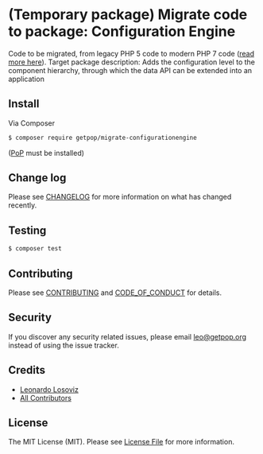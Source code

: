 # (Temporary package) Migrate code to package: Configuration Engine

<!--
[![Latest Version on Packagist][ico-version]][link-packagist]
[![Software License][ico-license]](LICENSE.md)
[![Build Status][ico-travis]][link-travis]
[![Coverage Status][ico-scrutinizer]][link-scrutinizer]
[![Quality Score][ico-code-quality]][link-code-quality]
[![Total Downloads][ico-downloads]][link-downloads]
-->

Code to be migrated, from legacy PHP 5 code to modern PHP 7 code ([read more here](https://github.com/leoloso/PoP#codebase-migration)). Target package description:  Adds the configuration level to the component hierarchy, through which the data API can be extended into an application


## Install

Via Composer

``` bash
$ composer require getpop/migrate-configurationengine
```

([PoP](https://github.com/leoloso/PoP) must be installed)

<!--
## Usage

``` php
```
-->

## Change log

Please see [CHANGELOG](CHANGELOG.md) for more information on what has changed recently.

## Testing

``` bash
$ composer test
```

## Contributing

Please see [CONTRIBUTING](CONTRIBUTING.md) and [CODE_OF_CONDUCT](CODE_OF_CONDUCT.md) for details.

## Security

If you discover any security related issues, please email leo@getpop.org instead of using the issue tracker.

## Credits

- [Leonardo Losoviz][link-author]
- [All Contributors][link-contributors]

## License

The MIT License (MIT). Please see [License File](LICENSE.md) for more information.

[ico-version]: https://img.shields.io/packagist/v/getpop/configurationengine.svg?style=flat-square
[ico-license]: https://img.shields.io/badge/license-MIT-brightgreen.svg?style=flat-square
[ico-travis]: https://img.shields.io/travis/getpop/configurationengine/master.svg?style=flat-square
[ico-scrutinizer]: https://img.shields.io/scrutinizer/coverage/g/getpop/configurationengine.svg?style=flat-square
[ico-code-quality]: https://img.shields.io/scrutinizer/g/getpop/configurationengine.svg?style=flat-square
[ico-downloads]: https://img.shields.io/packagist/dt/getpop/configurationengine.svg?style=flat-square

[link-packagist]: https://packagist.org/packages/getpop/configurationengine
[link-travis]: https://travis-ci.org/getpop/configurationengine
[link-scrutinizer]: https://scrutinizer-ci.com/g/getpop/configurationengine/code-structure
[link-code-quality]: https://scrutinizer-ci.com/g/getpop/configurationengine
[link-downloads]: https://packagist.org/packages/getpop/configurationengine
[link-author]: https://github.com/leoloso
[link-contributors]: ../../contributors
